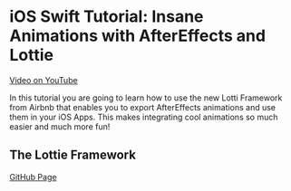 # iOS Swift Tutorial: Insane Animations with AfterEffects and Lottie

[Video on YouTube](https://youtu.be/ESjFEaZx7UI)

In this tutorial you are going to learn how to use the new Lotti Framework from Airbnb that enables you to export AfterEffects animations and use them in your iOS Apps. This makes integrating cool animations so much easier and much more fun!

## The Lottie Framework

[GitHub Page](https://github.com/airbnb/lottie-ios)
